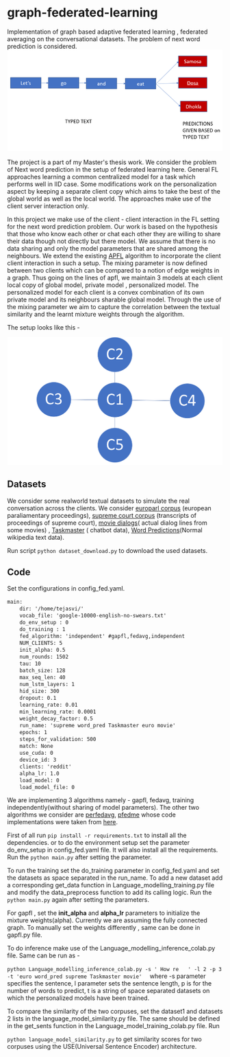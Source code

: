 # graph-federated-learning
Implementation  of graph based adaptive federated learning , federated averaging on the conversational datasets.
The problem of next word prediction is considered.
![This is a alt text.](/FL_problem.png " Text Prediction ")

The project is a part of my Master's thesis work. We consider the problem of Next word prediction in the setup of federated learning here. General FL approaches learning a common centralized model for a task which performs well in IID case. Some modifications work on the personalization aspect by keeping a separate client copy which aims to take the best of the global world as well as the local world. The approaches make use of the client server interaction only. 

In this project we make use of the client - client interaction in the FL setting for the next word prediction problem. Our work is based on the hypothesis that those who know each other or chat each other they are willing to share their data though not directly but there model. 
We assume that there is no data sharing and only the model parameters that are shared among the neighbours. We extend the existing [APFL](https://arxiv.org/pdf/2003.13461.pdf) algorithm to incorporate the client client interaction in such a setup. The mixing parameter is now defined between two clients which can be compared to a notion of edge weights in a graph. Thus going on the lines of apfl, we maintain 3 models at each client local copy of global model, private model , personalized model. The personalized model for each client is a convex combination of its own private model and its neighbours sharable global model. Through the use of the mixing parameter we aim to capture the correlation between the textual similarity and the learnt mixture weights through the algorithm.

The setup looks like this -

![This is a alt text.](/graph.png " Setup of Graph")


## Datasets
We consider some realworld textual datasets to simulate the real conversation across the clients. We consider [europarl corpus](https://www.statmt.org/europarl/) (european paraliamentary proceedings), [supreme court corpus](https://confluence.cornell.edu/display/llresearch/Supreme+Court+Dialogs+Corpus) (transcripts of proceedings of supreme court), [movie dialogs](https://arxiv.org/abs/1106.3077)( actual dialog lines from some movies) , [Taskmaster](https://arxiv.org/abs/1909.05358) ( chatbot data), [Word Predictions](https://www.aclweb.org/anthology/C18-2028/)(Normal wikipedia text data).

Run script ```python dataset_download.py``` to download the used datasets.

## Code

Set the configurations in config_fed.yaml.
```
main:
    dir: '/home/tejasvi/'
    vocab_file: 'google-10000-english-no-swears.txt'
    do_env_setup : 0
    do_training : 1
    fed_algorithm: 'independent' #gapfl,fedavg,independent
    NUM_CLIENTS: 5
    init_alpha: 0.5
    num_rounds: 1502
    tau: 10
    batch_size: 128
    max_seq_len: 40
    num_lstm_layers: 1
    hid_size: 300
    dropout: 0.1
    learning_rate: 0.01
    min_learning_rate: 0.0001
    weight_decay_factor: 0.5
    run_name: 'supreme word_pred Taskmaster euro movie'
    epochs: 1
    steps_for_validation: 500
    match: None
    use_cuda: 0
    device_id: 3 
    clients: 'reddit'
    alpha_lr: 1.0
    load_model: 0
    load_model_file: 0
```

We are implementing 3 algorithms namely - gapfl, fedavg, training independently(without sharing of model parameters). 
The other two algorithms we consider are [perfedavg](https://arxiv.org/abs/2002.07948), [pfedme](https://arxiv.org/abs/2006.08848) whose code implementations were taken from [here](https://github.com/CharlieDinh/pFedMe).



First of all run ``` pip install -r requirements.txt ``` to install all the dependencies. or to do the environment setup set the parameter do_env_setup in config_fed.yaml file. It will also install all the requirements. Run the ``` python main.py ``` after setting the parameter.

To run the training set the do_training parameter in config_fed.yaml and set the datasets as space separated in the run_name. To add a new dataset add a corresponding get_data function in Language_modelling_training.py file and modify the data_preprocess function to add its calling logic. Run the ```python main.py``` again after setting the parameters.

For gapfl , set the **init_alpha** and **alpha_lr** parameters to initialize the mixture weights(alpha). Currently we are assuming the fully connected graph. To manually set the weights differently , same can be done in gapfl.py file.


To do inference make use of the Language_modelling_inference_colab.py file. Same can be run as -

```python Language_modelling_inference_colab.py -s ' How re   ' -l 2 -p 3 -t 'euro word_pred supreme Taskmaster movie'  ```
where -s parameter specifies the sentence, l parameter sets the sentence length, p is for the number of words to predict, t is a string of space separated datasets on which the personalized models have been trained. 

To compare the similarity of the two corpuses, set the dataset1 and datasets 2 lists in the language_model_similarity.py file. The same should be defined in the get_sents function in the Language_model_training_colab.py file. Run

``` python language_model_similarity.py ``` to get similarity scores for two corpuses using the USE(Universal Sentence Encoder) architecture.

